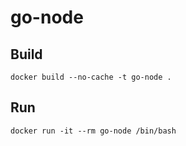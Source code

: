 # go-node

## Build
```
docker build --no-cache -t go-node .
```

## Run
```
docker run -it --rm go-node /bin/bash
```
